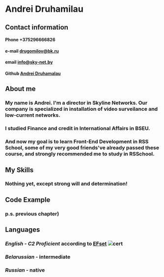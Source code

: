 # **Andrei Druhamilau**

## Contact information

#### Phone +375296666826
#### e-mail drugomilov@bk.ru
#### email info@sky-net.by
#### Github [Andrei Druhamalau](https://github.com/andreidrugomilov/)  

## **About me**
### My name is Andrei. I'm a director in Skyline Networks. Our company is specialized in installation of video surveilance and low-current networks.
### I studied Finance and credit in International Affairs in BSEU.
### And now my goal is to learn Front-End Development in RSS School, some of my very good friends've already passed these course, and strongly recommended me to study in RSSchool.

## **My Skills**
### Nothing yet, except strong will and determination!

## **Code Example**
### p.s. previous chapter)

## **Languages**
### *English - C2 Proficient* according to [EFset](https://www.efset.org/) ![cert](https://www.efset.org/cert/AL5EBA)
### *Belarussian* - intermediate
### *Russian* - native

